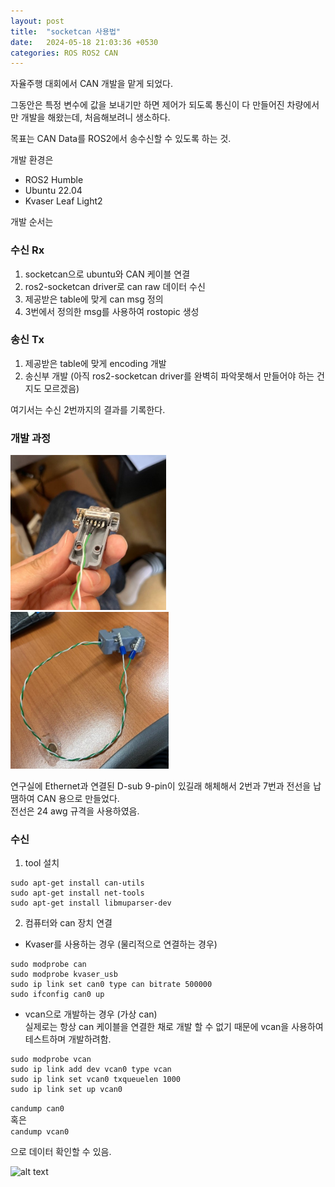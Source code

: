 ```yaml
---
layout: post
title:  "socketcan 사용법"
date:   2024-05-18 21:03:36 +0530
categories: ROS ROS2 CAN
---
```

자율주행 대회에서 CAN 개발을 맡게 되었다.

그동안은 특정 변수에 값을 보내기만 하면 제어가 되도록 통신이 다 만들어진 차량에서만 개발을 해왔는데, 처음해보려니 생소하다.

목표는 CAN Data를 ROS2에서 송수신할 수 있도록 하는 것.

개발 환경은  
* ROS2 Humble
* Ubuntu 22.04
* Kvaser Leaf Light2

개발 순서는

### **수신 Rx**
1. socketcan으로 ubuntu와 CAN 케이블 연결
2. ros2-socketcan driver로 can raw 데이터 수신
3. 제공받은 table에 맞게 can msg 정의
4. 3번에서 정의한 msg를 사용하여 rostopic 생성
   
### **송신 Tx**
1. 제공받은 table에 맞게 encoding 개발
2. 송신부 개발 (아직 ros2-socketcan driver를 완벽히 파악못해서 만들어야 하는 건지도 모르겠음)

여기서는 수신 2번까지의 결과를 기록한다.

### 개발 과정
![alt text](/images/can1.png)
![alt text](/images/can2.png)

연구실에 Ethernet과 연결된 D-sub 9-pin이 있길래 해체해서 2번과 7번과 전선을 납땜하여 CAN 용으로 만들었다.   
전선은 24 awg 규격을 사용하였음.

### **수신**
1. tool 설치
```
sudo apt-get install can-utils
sudo apt-get install net-tools
sudo apt-get install libmuparser-dev
```

2. 컴퓨터와 can 장치 연결
* Kvaser를 사용하는 경우 (물리적으로 연결하는 경우)
```
sudo modprobe can    
sudo modprobe kvaser_usb    
sudo ip link set can0 type can bitrate 500000    
sudo ifconfig can0 up
```

* vcan으로 개발하는 경우 (가상 can)  
실제로는 항상 can 케이블을 연결한 채로 개발 할 수 없기 때문에 vcan을 사용하여 테스트하며 개발하려함.
```
sudo modprobe vcan
sudo ip link add dev vcan0 type vcan
sudo ip link set vcan0 txqueuelen 1000
sudo ip link set up vcan0
```

```candump can0```  
혹은  
```candump vcan0```  

으로 데이터 확인할 수 있음.

![alt text](/images/can3.png)